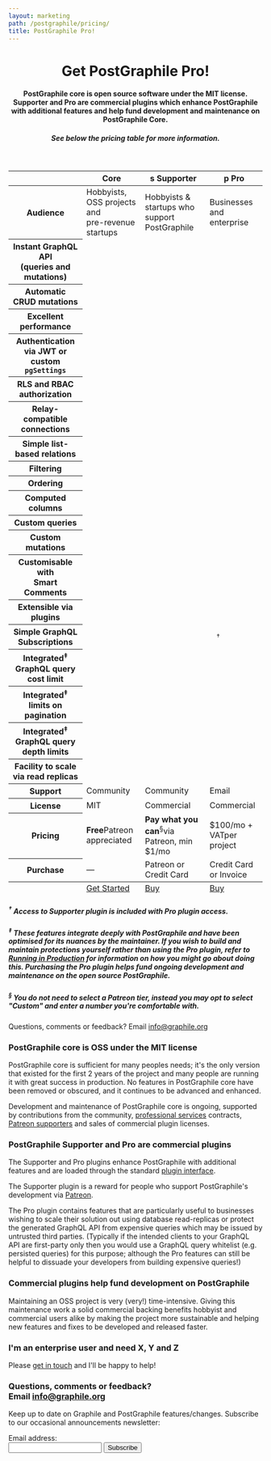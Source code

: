 ```yaml
---
layout: marketing
path: /postgraphile/pricing/
title: PostGraphile Pro!
---
```


<header class='hero simple'>
<div class='container'>
<div class='row'>
<div class='col-xs-12'>
<div class='hero-block'>

# Get PostGraphile Pro!

#### PostGraphile core is open source software under the MIT license. Supporter and Pro are commercial plugins which enhance PostGraphile with additional features and help fund development and maintenance on PostGraphile Core.

##### See below the pricing table for more information.

</div>
</div>
</div>
</div>
</header>

<!-- **************************************** -->

<section>
<div class='container'>

<div class='row'>
<div class='text-center col-xs-12'>

<table class='pricing-table'>
  <thead>

<tr>
  <th></th>
  <th><span class="f3 fab fa-github"></span> Core</th>
  <th><span class='plan-supporter'><span class='first-letter'>s</span></span> Supporter</th>
  <th><span class='plan-pro'><span class='first-letter'>p</span></span> Pro</th>
</tr>

</thead>
<tbody>

<tr>
  <th>Audience</th>
  <td>Hobbyists, OSS projects and<br />pre-revenue startups</td>
  <td>Hobbyists & startups who support PostGraphile</td>
  <td>Businesses and enterprise</td>
</tr>

<tr>
  <th>Instant GraphQL API<br />(queries and mutations)</th>
  <td><span class='fas fa-check-circle'></span></td>
  <td><span class='fas fa-check-circle'></span></td>
  <td><span class='fas fa-check-circle'></span></td>
</tr>

<tr>
  <th>Automatic CRUD mutations</th>
  <td><span class='fas fa-check-circle'></span></td>
  <td><span class='fas fa-check-circle'></span></td>
  <td><span class='fas fa-check-circle'></span></td>
</tr>

<tr>
  <th>Excellent performance</th>
  <td><span class='fas fa-check-circle'></span></td>
  <td><span class='fas fa-check-circle'></span></td>
  <td><span class='fas fa-check-circle'></span></td>
</tr>

<tr>
  <th>Authentication via JWT or custom <code>pgSettings</code></th>
  <td><span class='fas fa-check-circle'></span></td>
  <td><span class='fas fa-check-circle'></span></td>
  <td><span class='fas fa-check-circle'></span></td>
</tr>

<tr>
  <th>RLS and RBAC authorization</th>
  <td><span class='fas fa-check-circle'></span></td>
  <td><span class='fas fa-check-circle'></span></td>
  <td><span class='fas fa-check-circle'></span></td>
</tr>

<tr>
  <th>Relay-compatible connections</th>
  <td><span class='fas fa-check-circle'></span></td>
  <td><span class='fas fa-check-circle'></span></td>
  <td><span class='fas fa-check-circle'></span></td>
</tr>

<tr>
  <th>Simple list-based relations</th>
  <td><span class='fas fa-check-circle'></span></td>
  <td><span class='fas fa-check-circle'></span></td>
  <td><span class='fas fa-check-circle'></span></td>
</tr>

<tr>
  <th>Filtering</th>
  <td><span class='fas fa-check-circle'></span></td>
  <td><span class='fas fa-check-circle'></span></td>
  <td><span class='fas fa-check-circle'></span></td>
</tr>

<tr>
  <th>Ordering</th>
  <td><span class='fas fa-check-circle'></span></td>
  <td><span class='fas fa-check-circle'></span></td>
  <td><span class='fas fa-check-circle'></span></td>
</tr>

<tr>
  <th>Computed columns</th>
  <td><span class='fas fa-check-circle'></span></td>
  <td><span class='fas fa-check-circle'></span></td>
  <td><span class='fas fa-check-circle'></span></td>
</tr>

<tr>
  <th>Custom queries</th>
  <td><span class='fas fa-check-circle'></span></td>
  <td><span class='fas fa-check-circle'></span></td>
  <td><span class='fas fa-check-circle'></span></td>
</tr>

<tr>
  <th>Custom mutations</th>
  <td><span class='fas fa-check-circle'></span></td>
  <td><span class='fas fa-check-circle'></span></td>
  <td><span class='fas fa-check-circle'></span></td>
</tr>

<tr>
  <th>Customisable with<br />Smart Comments</th>
  <td><span class='fas fa-check-circle'></span></td>
  <td><span class='fas fa-check-circle'></span></td>
  <td><span class='fas fa-check-circle'></span></td>
</tr>

<tr>
  <th>Extensible via plugins</th>
  <td><span class='fas fa-check-circle'></span></td>
  <td><span class='fas fa-check-circle'></span></td>
  <td><span class='fas fa-check-circle'></span></td>
</tr>

<tr>
  <th>Simple GraphQL Subscriptions</th>
  <td><span class='fas fa-times-circle'></span></td>
  <td><span class='fas fa-check-circle'></span></td>
  <td><sup style="visibility: hidden">&nbsp;†</sup><span class='fas fa-check-circle'></span><sup>&nbsp;†</sup></td>
</tr>

<tr>
  <th>Integrated<sup>‡</sup> GraphQL query cost limit</th>
  <td><span class='fas fa-times-circle'></span></td>
  <td><span class='fas fa-times-circle'></span></td>
  <td><span class='fas fa-check-circle'></span></td>
</tr>

<tr>
  <th>Integrated<sup>‡</sup> limits on pagination</th>
  <td><span class='fas fa-times-circle'></span></td>
  <td><span class='fas fa-times-circle'></span></td>
  <td><span class='fas fa-check-circle'></span></td>
</tr>

<tr>
  <th>Integrated<sup>‡</sup> GraphQL query depth limits</th>
  <td><span class='fas fa-times-circle'></span></td>
  <td><span class='fas fa-times-circle'></span></td>
  <td><span class='fas fa-check-circle'></span></td>
</tr>

<tr>
  <th>Facility to scale via read replicas</th>
  <td><span class='fas fa-times-circle'></span></td>
  <td><span class='fas fa-times-circle'></span></td>
  <td><span class='fas fa-check-circle'></span></td>
</tr>

<tr>
  <th>Support</th>
  <td>Community</td>
  <td>Community</td>
  <td>Email</td>
</tr>

<tr>
  <th>License</th>
  <td>MIT</td>
  <td>Commercial</td>
  <td>Commercial</td>
</tr>

<tr>
  <th>Pricing</th>
  <td><strong>Free</strong><span class='note'>Patreon appreciated</span></td>
  <td><strong>Pay what you can</strong><sup>§</sup><span class='note'>via Patreon, min $1/mo</span></td>
  <td>$100/mo + VAT<span class='note'>per project</span></td>
</tr>

<tr>
  <th>Purchase</th>
  <td>&mdash;</td>
  <td>Patreon or Credit Card</td>
  <td>Credit Card or Invoice</td>
</tr>

  </tbody>
  <tfoot>

<tr>
  <th></th>
  <td><a class='button--outline' href='/postgraphile/introduction/'>Get Started</a></td>
  <td><a class='button--solid' href='https://store.graphile.com'>Buy <span class='fas fa-external-link-square-alt'></span></a></td>
  <td><a class='button--solid' href='https://store.graphile.com'>Buy <span class='fas fa-external-link-square-alt'></span></a></td>
</tr>

  </tfoot>

</table>

##### <sup>†</sup> Access to Supporter plugin is included with Pro plugin access.

##### <sup>‡</sup> These features integrate deeply with PostGraphile and have been optimised for its nuances by the maintainer. If you wish to build and maintain protections yourself rather than using the Pro plugin, refer to [Running in Production](/postgraphile/production/) for information on how you might go about doing this. Purchasing the Pro plugin helps fund ongoing development and maintenance on the open source PostGraphile.

##### <sup>§</sup> You do not need to select a Patreon tier, instead you may opt to select "Custom" and enter a number you're comfortable with.

Questions, comments or feedback? Email <a href="mailto:info@graphile.org?subject=Pricing%20question/comment/feedback:)">info@graphile.org</a>

</div>
</div>

</div>
</section>

<section>
<div class='container'>

<div class='row'>
<div class='text-center col-xs-12'>

### PostGraphile core is OSS under the MIT license

PostGraphile core is sufficient for many peoples needs; it's the only version
that existed for the first 2 years of the project and many people are running
it with great success in production. No features in PostGraphile core have
been removed or obscured, and it continues to be advanced and enhanced.

Development and maintenance of PostGraphile core is ongoing, supported by
contributions from the community, [professional services](/support/) contracts,
[Patreon supporters](https://patreon.com/benjie) and sales of commercial plugin
licenses.

### PostGraphile Supporter and Pro are commercial plugins

The Supporter and Pro plugins enhance PostGraphile with additional features and
are loaded through the standard [plugin interface](/postgraphile/plugins/).

The Supporter plugin is a reward for people who support PostGraphile's
development via [Patreon](https://patreon.com/benjie).

The Pro plugin contains features that are particularly useful to businesses
wishing to scale their solution out using database read-replicas or protect the
generated GraphQL API from expensive queries which may be issued by untrusted
third parties. (Typically if the intended clients to your GraphQL API are
first-party only then you would use a GraphQL query whitelist (e.g. persisted
queries) for this purpose; although the Pro features can still be helpful to
dissuade your developers from building expensive queries!)

### Commercial plugins help fund development on PostGraphile

Maintaining an OSS project is very (very!) time-intensive. Giving this
maintenance work a solid commercial backing benefits hobbyist and commercial
users alike by making the project more sustainable and helping new features and
fixes to be developed and released faster.

### I'm an enterprise user and need X, Y and Z

Please [get in touch](mailto:benjie@graphile.org?subject=Enterprise) and I'll
be happy to help!

</div>
</div>
</div>
</section>

<!-- **************************************** -->

<section class='mailinglist'>
<div class='container'>

<div class='row'>
<div class='col-xs-12'>
<div class='hero-block'>

<h3>
Questions, comments or feedback?
<br />
Email <a href="mailto:info@graphile.org?subject=Pricing%20question/comment/feedback:)">info@graphile.org</a>
</h3>

<form action="//graphile.us16.list-manage.com/subscribe/post?u=d103f710cf00a9273b55e8e9b&amp;id=c3a9eb5c4e" method="post"
id="mc-embedded-subscribe-form" name="mc-embedded-subscribe-form" class="validate" target="_blank" novalidate>
  <div id="mc_embed_signup_scroll" class="center hero-block">
    <p>Keep up to date on Graphile and PostGraphile features/changes.
    Subscribe to our occasional announcements newsletter:</p>
    <div class="mc-field-group form-inline justify-content-center">
      <div class='form-group'>
        <div class="mb2">
          <label class="label--small" for="mce-EMAIL">Email address:</label>
        </div>
          <input
            autocapitalize="off"
            autocomplete="off"
            autocorrect="off"
            class="input-text mb0-ns mb1"
            id="mce-EMAIL"
            name="EMAIL"
            spellcheck="false"
            type="email"
            value=""
          />
        <!-- real people should not fill this in and expect good things - do not remove this or risk form bot signups-->
        <div style="position: absolute; left: -5000px;" aria-hidden="true"><input type="text" name="b_d103f710cf00a9273b55e8e9b_c3a9eb5c4e" tabindex="-1" value="" /></div>
        <input
          class="button--solid"
          id="mc-embedded-subscribe"
          name="subscribe"
          type="submit"
          value="Subscribe"
        />
      </div>
      <div id="mce-responses" class="clear">
        <div class="response" id="mce-error-response" style="display:none"></div>
        <div class="response" id="mce-success-response" style="display:none"></div>
      </div>
    </div>
  </div>
</form>

</div>
</div>
</div>

</div>
</section>

<!-- **************************************** -->
